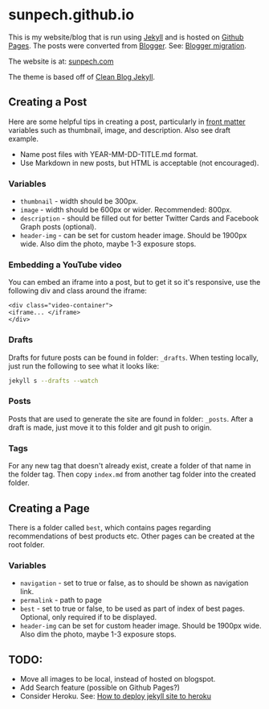# sunpech.github.io

This is my website/blog that is run using [Jekyll](http://jekyllrb.com/) and is hosted on [Github Pages](https://pages.github.com/). The posts were converted from [Blogger](http://www.blogger.com). See: [Blogger migration](http://jekyllrb.com/docs/migrations/).

The website is at: [sunpech.com](http://sunpech.com)

The theme is based off of [Clean Blog Jekyll](https://github.com/IronSummitMedia/startbootstrap-clean-blog-jekyll).

## Creating a Post

Here are some helpful tips in creating a post, particularly in [front matter](http://jekyllrb.com/docs/frontmatter/) variables such as thumbnail, image, and description. Also see draft example.

* Name post files with YEAR-MM-DD-TITLE.md format.
* Use Markdown in new posts, but HTML is acceptable (not encouraged).

### Variables
* `thumbnail` - width should be 300px.
* `image` - width should be 600px or wider. Recommended: 800px.
* `description` - should be filled out for better Twitter Cards and Facebook Graph posts (optional).
* `header-img` - can be set for custom header image. Should be 1900px wide. Also dim the photo, maybe 1-3 exposure stops.

### Embedding a YouTube video

You can embed an iframe into a post, but to get it so it's responsive, use the following div and class around the iframe:

```
<div class="video-container">
<iframe... </iframe>
</div>
```

### Drafts

Drafts for future posts can be found in folder: `_drafts`. When testing locally, just run the following to see what it looks like:

```bash
jekyll s --drafts --watch
```

### Posts

Posts that are used to generate the site are found in folder: `_posts`. After a draft is made, just move it to this folder and git push to origin.

### Tags

For any new tag that doesn't already exist, create a folder of that name in the folder tag. Then copy `index.md` from another tag folder into the created folder.

## Creating a Page

There is a folder called `best`, which contains pages regarding recommendations of best products etc. Other pages can be created at the root folder.

### Variables

* `navigation` - set to true or false, as to should be shown as navigation link.
* `permalink` - path to page
* `best` - set to true or false, to be used as part of index of best pages. Optional, only required if to be displayed.
* `header-img` can be set for custom header image. Should be 1900px wide. Also dim the photo, maybe 1-3 exposure stops.

## TODO:

* Move all images to be local, instead of hosted on blogspot.
* Add Search feature (possible on Github Pages?)
* Consider Heroku. See: [How to deploy jekyll site to heroku](http://blog.bigbinary.com/2014/04/27/deploy-jekyll-to-heroku.html)
